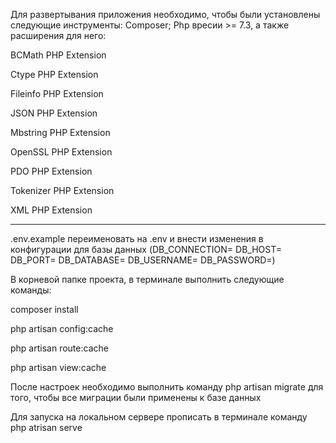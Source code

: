 Для развертывания приложения необходимо, чтобы были установлены следующие инструменты:
Composer;
Php вресии >= 7.3, а также расширения для него:

BCMath PHP Extension

Ctype PHP Extension

Fileinfo PHP Extension

JSON PHP Extension

Mbstring PHP Extension

OpenSSL PHP Extension

PDO PHP Extension

Tokenizer PHP Extension

XML PHP Extension
_______________________

.env.example переименовать на .env и внести изменения в конфигурации для базы данных (DB_CONNECTION=
DB_HOST=
DB_PORT=
DB_DATABASE=
DB_USERNAME=
DB_PASSWORD=)

В корневой папке проекта, в терминале выполнить следующие команды:

composer install

php artisan config:cache

php artisan route:cache

php artisan view:cache

После настроек необходимо выполнить команду php artisan migrate
для того, чтобы все миграции были применены к базе данных

Для запуска на локальном сервере прописать в терминале команду php atrisan serve

